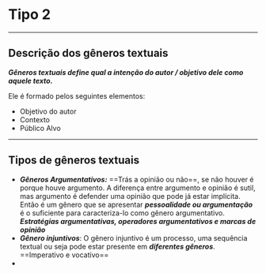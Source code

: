 # Tipo 2 

---
## Descrição dos gêneros textuais

***Gêneros textuais define qual a intenção do autor / objetivo dele como aquele texto.***

Ele é formado pelos seguintes elementos:

- Objetivo do autor
- Contexto
- Público Alvo
---

## Tipos de gêneros textuais

- ***Gêneros Argumentativos:*** ==Trás a opinião ou não==, se não houver é porque houve argumento. A diferença entre argumento e opinião é sutil, mas argumento é defender uma opinião que pode já estar implícita. Então é um gênero que se apresentar ***pessoalidade ou argumentação*** é o suficiente para caracteriza-lo como gênero argumentativo. ***Estratégias argumentativas, operadores argumentativos e marcas de opinião***
- ***Gênero injuntivos***: O gênero injuntivo é um processo, uma sequência textual ou seja pode estar presente em ***diferentes gêneros***. ==Imperativo e vocativo==
- 